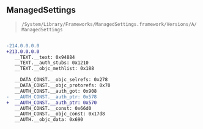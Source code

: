 ## ManagedSettings

> `/System/Library/Frameworks/ManagedSettings.framework/Versions/A/ManagedSettings`

```diff

-214.0.0.0.0
+213.0.0.0.0
   __TEXT.__text: 0x94884
   __TEXT.__auth_stubs: 0x1210
   __TEXT.__objc_methlist: 0x188

   __DATA_CONST.__objc_selrefs: 0x278
   __DATA_CONST.__objc_protorefs: 0x70
   __AUTH_CONST.__auth_got: 0x908
-  __AUTH_CONST.__auth_ptr: 0x578
+  __AUTH_CONST.__auth_ptr: 0x570
   __AUTH_CONST.__const: 0x66d0
   __AUTH_CONST.__objc_const: 0x17d8
   __AUTH.__objc_data: 0x690

```
